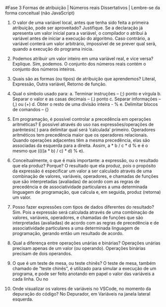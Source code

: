 #Fase 3
Formas de atribuição | Números reais
Dissertativos | Lembre-se da forma conceitual (não JavaScript)
1.	O valor de uma variável local, antes que tenha sido feita a primeira atribuição, pode ser aproveitado? Justifique.
Se a declaração já apresenta um valor inicial para a variável, o compilador o atribui à variável antes de iniciar a execução do algoritmo. Caso contrário, a variável conterá um valor arbitrário, impossível de se prever qual será, quando a execução do programa inicia.
2.	Podemos atribuir um valor inteiro em uma variável real, e vice versa? Explique.
Sim, podemos. O conjunto dos números reais contém o conjunto dos números inteiros.
3.	Quais são as formas (ou tipos) de atribuição que aprendemos?
Literal, Expressão, Outra variável, Retorno de função.
4.	Qual o símbolo usado para:
a.	Terminar instruções – (;) ponto e vírgula
b.	Separar o valor e as casas decimais – (.) ponto
c.	Separar informações – (,) ou (+)
d.	Obter o resto de uma divisão inteira - % 
e.	Delimitar blocos de comandos – {}
5.	Em programação, é possível controlar a precedência em operações aritméticas?
É possível através do uso nas expressões/operações de parêntesis( ) para delimitar qual será ‘calculada’ primeiro.
Operadores aritméticos tem precedência maior que os operadores relacionais.
Quando operações adjacentes têm a mesma precedência, elas são associadas da esquerda para a direita. Assim, a * b / c * d % e é o mesmo que ((((a * b) / c) * d) % e).
6.	Conceitualmente, o que é mais importante: a expressão, ou o resultado que ela produz? Porque?
O resultado que ela produz, pois o propósito da expressão é especificar um valor a ser calculado através de uma combinação de valores, variáveis, operadores, e chamadas de funções que são interpretadas (avaliadas) de acordo com as regras de precedência e de associatividade particulares a uma determinada linguagem de programação, que calcula e, em seguida, produz (retorna) um valor.

7.	Posso fazer expressões com tipos de dados diferentes do resultado?
Sim. Pois a expressão será calculada através de uma combinação de valores, variáveis, operadores, e chamadas de funções que são interpretadas (avaliadas) de acordo com as regras de precedência e de associatividade particulares a uma determinada linguagem de programação, gerando então um resultado de acordo.
8.	Qual a diferença entre operações unárias e binárias?
Operações unárias precisam apenas de um valor (ou operando).
Operações binárias precisam de dois operandos.
9.	O que é um teste de mesa, ou teste chinês?
O teste de mesa, também chamado de "teste chinês", é utilizado para simular a execução de um programa, e pode ser feito anotando em papel o valor das variáveis a cada linha. Ou no 
10.	Onde visualizar os valores de variáveis no VSCode, no momento da depuração do código?
No Depurador, em Variáveis na janela lateral esquerda.

